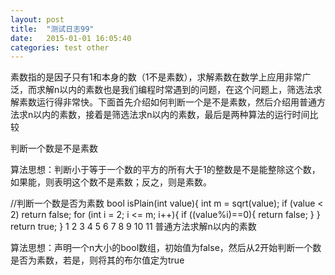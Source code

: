 ```yaml
---
layout: post
title:  "测试日志99"
date:   2015-01-01 16:05:40
categories: test other
---
```

素数指的是因子只有1和本身的数（1不是素数），求解素数在数学上应用非常广泛，而求解n以内的素数也是我们编程时常遇到的问题，在这个问题上，筛选法求解素数运行得非常快。下面首先介绍如何判断一个是不是素数，然后介绍用普通方法求n以内的素数，接着是筛选法求n以内的素数，最后是两种算法的运行时间比较

判断一个数是不是素数

算法思想：判断小于等于一个数的平方的所有大于1的整数是不是能整除这个数，如果能，则表明这个数不是素数；反之，则是素数。

//判断一个数是否为素数 
bool isPlain(int value){
    int m = sqrt(value);
    if (value < 2) return false;
    for (int i = 2; i <= m; i++){
        if ((value%i)==0){
            return false;
        }
    }
    return true;
}
1
2
3
4
5
6
7
8
9
10
11
普通方法求解n以内的素数

算法思想：声明一个n大小的bool数组，初始值为false，然后从2开始判断一个数是否为素数，若是，则将其的布尔值定为true